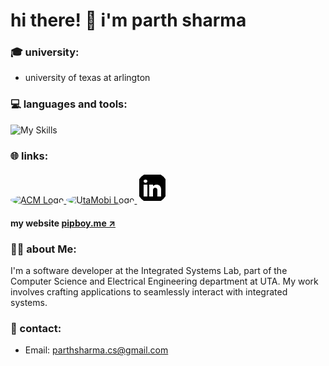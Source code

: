 # hi there! 👋 i'm parth sharma

### 🎓 university:
- university of texas at arlington
### 💻 languages and tools:
![My Skills](https://skillicons.dev/icons?i=ts,go,py,java,js,nextjs,react,c,cpp,docker,express,figma,git,linux,html,css,spring,flask,mongodb,postgres,postman,github)


### 🌐 links:
<a href="https://github.com/acmuta/" target="_blank">
  <img style="border-radius: 50%;" width="50" height="50" src='https://avatars.githubusercontent.com/u/33638356?s=200&v=4' alt="ACM Logo">
</a>
<a href="https://utamobi.com" target="_blank">
  <img style="border-radius: 50%;" width="50" height="50" src='https://avatars.githubusercontent.com/u/11078095?s=200&v=4' alt="UtaMobi Logo">
</a>
<a href="https://www.linkedin.com/in/parthsharma0310/" target="_blank">
  <img style="border-radius: 50%;" width="50" height="50" src='https://raw.githubusercontent.com/simple-icons/simple-icons/develop/icons/linkedin.svg' alt="LinkedIn Logo">
</a>
<h4>
   my website
<a href="https://www.pipboy.me/" target="_blank">
  pipboy.me &#8599;
</a>
</h4>

### 👨‍💻 about Me:
I'm a software developer at the Integrated Systems Lab, part of the Computer Science and Electrical Engineering department at UTA. My work involves crafting applications to seamlessly interact with integrated systems.

### 💼 contact:
- Email: parthsharma.cs@gmail.com
